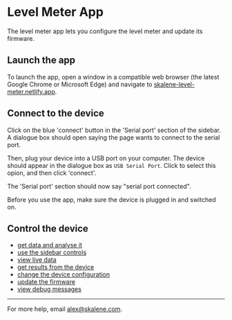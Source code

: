 # Level Meter App

The level meter app lets you configure the level meter and update its firmware.

## Launch the app

To launch the app, open a window in a compatible web browser (the latest Google Chrome or Microsoft Edge) and navigate to [skalene-level-meter.netlify.app](https://skalene-level-meter.netlify.app/).

## Connect to the device

Click on the blue 'connect' button in the 'Serial port' section of the sidebar. A dialogue box should open saying the page wants to connect to the serial port.

Then, plug your device into a USB port on your computer. The device should appear in the dialogue box as `USB Serial Port`. Click to select this opion, and then click 'connect'.

The 'Serial port' section should now say "serial port connected".

Before you use the app, make sure the device is plugged in and switched on.

## Control the device

- [get data and analyse it](features/data)
- [use the sidebar controls](features/controls)
- [view live data](features/live-data)
- [get results from the device](features/results)
- [change the device configuration](features/config)
- [update the firmware](features/bootloader)
- [view debug messages](features/debug)

---

For more help, email alex@skalene.com.
